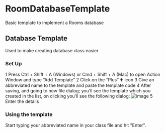 # RoomDatabaseTemplate

Basic template to implement a Rooms database

## Database Template

Used to make creating database class easier

### Set Up

1 Press Ctrl + Shift + A (Windows) or Cmd + Shift + A (Mac) to open Action Window and type “Add Template”
2 Click on the “Plus” ➕ icon
3 Give an abbreviated name to the template and paste the template code
4 After saving, and going to new file dialog; you’ll see the template which you created in the list, on clicking you’ll see the following dialog:
 ![image](https://user-images.githubusercontent.com/29929889/141870907-8c48d2dc-206f-4dfd-9fbb-af27d03dfd65.png)
5 Enter the details

### Using the template
Start typing your abbreviated name in your class file and hit "Enter".
